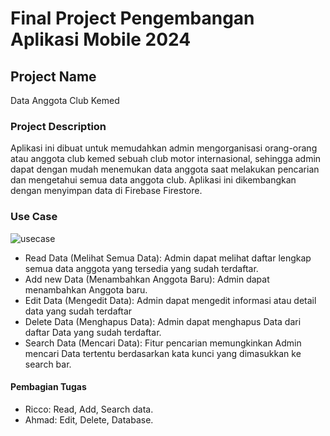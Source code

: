 # Final Project Pengembangan Aplikasi Mobile 2024

## Project Name

Data Anggota Club Kemed

### Project Description

Aplikasi ini dibuat untuk memudahkan admin mengorganisasi orang-orang atau anggota club kemed sebuah club motor internasional, sehingga admin dapat dengan mudah menemukan data anggota saat melakukan
pencarian dan mengetahui semua data anggota club. Aplikasi ini dikembangkan dengan menyimpan data di Firebase Firestore.

### Use Case

![usecase](https://github.com/ricco-arisdy/PAM_Final/assets/114916298/aecc0f51-7ecf-4887-9459-f2fef01e62dd)

* Read Data (Melihat Semua Data): Admin dapat melihat daftar lengkap semua data anggota yang tersedia yang sudah terdaftar.
* Add new Data (Menambahkan Anggota Baru): Admin dapat menambahkan Anggota baru.
* Edit Data (Mengedit Data): Admin dapat mengedit informasi atau detail data yang sudah terdaftar
* Delete Data (Menghapus Data): Admin dapat menghapus Data dari daftar Data yang sudah terdaftar.
* Search Data (Mencari Data): Fitur pencarian memungkinkan Admin mencari Data tertentu berdasarkan kata kunci yang dimasukkan ke search bar.

#### Pembagian Tugas

* Ricco: Read, Add, Search data.
* Ahmad: Edit, Delete, Database.
